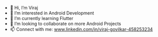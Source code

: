- 👋 Hi, I’m Viraj
- 👀 I’m interested in Android Development
- 🌱 I’m currently learning Flutter
- 💞️ I’m looking to collaborate on more Android Projects
- 📫 Connect with me: www.linkedin.com/in/viraj-govilkar-458253234

<!---
virajgovilkar7/virajgovilkar7 is a ✨ special ✨ repository because its `README.md` (this file) appears on your GitHub profile.
You can click the Preview link to take a look at your changes.
--->
